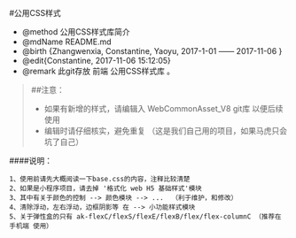 #公用CSS样式
* @method 公用CSS样式库简介
* @mdName README.md
* @birth {Zhangwenxia, Constantine, Yaoyu, 2017-1-01 —— 2017-11-06 }
* @edit{Constantine, 2017-11-06 15:12:05}
* @remark 此git存放 前端 公用CSS样式库 。


> ##注意：
> * 如果有新增的样式，请编辑入 WebCommonAsset_V8 git库 以便后续使用
> * 编辑时请仔细核实，避免重复 （这是我们自己用的项目，如果马虎只会坑了自己）
> 

####说明：
```
1、使用前请先大概阅读一下base.css的内容，注释比较清楚
2、如果是小程序项目，请去掉 '格式化 web H5 基础样式'模块
3、其中有关于颜色的控制 --> 颜色模块 --> ...  （利于维护，和修改）
4、清除浮动，左右浮动，边框阴影等 在 --> 小功能样式模块
5、关于弹性盒的只有 ak-flexC/flexS/flexE/flexB/flex/flex-columnC （推荐在 手机端 使用）

```
